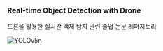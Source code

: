 ### Real-time Object Detection with Drone
드론을 활용한 실시간 객체 탐지 관련 졸업 논문 레퍼지토리

![YOLOv5n](https://user-images.githubusercontent.com/68543150/141221083-a34d719e-bfed-4d8a-8444-5f1c4396aec7.png)
